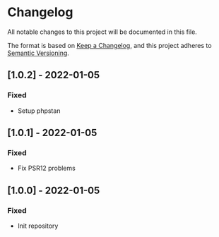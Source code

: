 # Changelog
All notable changes to this project will be documented in this file.

The format is based on [Keep a Changelog](https://keepachangelog.com/en/1.0.0/),
and this project adheres to [Semantic Versioning](https://semver.org/spec/v2.0.0.html).

## [1.0.2] - 2022-01-05
### Fixed
- Setup phpstan

## [1.0.1] - 2022-01-05
### Fixed
- Fix PSR12 problems

## [1.0.0] - 2022-01-05
### Fixed
- Init repository

